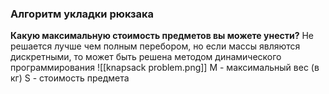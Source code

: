 ### Алгоритм укладки рюкзака
**Какую максимальную стоимость предметов вы можете унести?**
Не решается лучше чем полным перебором, но если массы являются дискретными, то может быть решена методом динамического программирования
![[knapsack problem.png]]
M - максимальный вес (в кг)
S - стоимость предмета